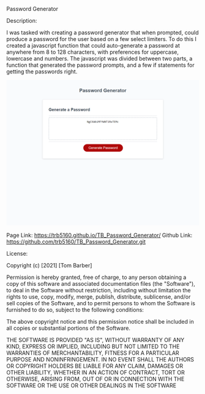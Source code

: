 Password Generator

Description: 

I was tasked with creating a password generator that when prompted, could produce a password for the user based 
on a few select limiters.  To do this I created a javascript function that could auto-generate a password at anywhere 
from 8 to 128 characters, with preferences for uppercase, lowercase and numbers.  The javascript was divided between
two parts, a function that generated the password prompts, and a few if statements for getting the passwords right.

![Alt text](./assets/images/Password_Screenshot.png)

Page Link: https://trb5160.github.io/TB_Password_Generator/
Github Link: https://github.com/trb5160/TB_Password_Generator.git

License:

Copyright (c) [2021] [Tom Barber]

Permission is hereby granted, free of charge, to any person obtaining a copy of this software and associated documentation files (the "Software"), to deal in the Software without restriction, including without limitation the rights to use, copy, modify, merge, publish, distribute, sublicense, and/or sell copies of the Software, and to permit persons to whom the Software is furnished to do so, subject to the following conditions:

The above copyright notice and this permission notice shall be included in all copies or substantial portions of the Software.

THE SOFTWARE IS PROVIDED "AS IS", WITHOUT WARRANTY OF ANY KIND, EXPRESS OR IMPLIED, INCLUDING BUT NOT LIMITED TO THE WARRANTIES OF MERCHANTABILITY, FITNESS FOR A PARTICULAR PURPOSE AND NONINFRINGEMENT. IN NO EVENT SHALL THE AUTHORS OR COPYRIGHT HOLDERS BE LIABLE FOR ANY CLAIM, DAMAGES OR OTHER LIABILITY, WHETHER IN AN ACTION OF CONTRACT, TORT OR OTHERWISE, ARISING FROM, OUT OF OR IN CONNECTION WITH THE SOFTWARE OR THE USE OR OTHER DEALINGS IN THE SOFTWARE